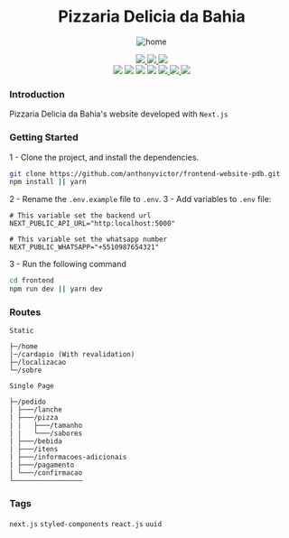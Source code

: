# <div align="center">Pizzaria Delicia da Bahia</div>

<p align="center">
  <img src="https://i.ibb.co/93rsyR7/home.png" alt="home" />
</p>


<div align="center">
    <a href="https://www.pizzariadeliciadabahia.com/">
        <img src="https://img.shields.io/badge/preview-vercel-a.svg?style=for-the-badge">
    </a>
    <a href="https://github.com/anthonyvictor/backend-site-pdb">
        <img src="https://img.shields.io/badge/backend-github-blue.svg?style=for-the-badge">
    </a>
    <a href="https://www.figma.com/file/NvP58fWAUspNTvx5mLnoPC/Site---Pizzaria-Delicia-da-Bahia?node-id=11%3A25&t=88RvIRhdUBlI4v9O-1">
        <img src="https://img.shields.io/badge/prototype-figma-red.svg?style=for-the-badge">
    </a>
</div>
<div align="center">
     <a>
        <img src="https://img.shields.io/github/package-json/license/anthonyvictor/pizzariadeliciadabahia">
    </a>
     <a>
        <img src="https://img.shields.io/github/package-json/v/anthonyvictor/pizzariadeliciadabahia">
    </a>
    <a>
        <img src="https://img.shields.io/badge/node-22-yellow.svg">
    </a>
    <a>
        <img src="https://img.shields.io/badge/next-12.1.6-yellow.svg">
    </a>
    <a href="https://github.com/anthonyvictor/pizzariadeliciadabahia">
        <img src="https://img.shields.io/badge/status-active-success.svg">
    </a>
    <a href="https://github.com/anthonyvictor/pizzariadeliciadabahia/issues">
        <img src="https://img.shields.io/github/issues/anthonyvictor/pizzariadeliciadabahia">
    </a>
    <a href="https://github.com/anthonyvictor/pizzariadeliciadabahia/pulls">
        <img src="https://img.shields.io/github/issues-pr/anthonyvictor/pizzariadeliciadabahia">
    </a>
</div>

### Introduction
Pizzaria Delicia da Bahia's website developed with `Next.js`

### Getting Started
1 - Clone the project, and install the dependencies.
```bash
git clone https://github.com/anthonyvictor/frontend-website-pdb.git
npm install || yarn 
```
2 - Rename the `.env.example` file to `.env`.
3 - Add variables to `.env` file:

```
# This variable set the backend url 
NEXT_PUBLIC_API_URL="http:localhost:5000"

# This variable set the whatsapp number 
NEXT_PUBLIC_WHATSAPP="+5510987654321"

```
3 - Run the following command
```bash
cd frontend
npm run dev || yarn dev
```
### Routes

`Static`
```
├─/home
|─/cardapio (With revalidation)
├─/localizacao
└─/sobre
```

`Single Page`
```
├─/pedido
| ├───/lanche
| ├───/pizza
| |   ├───/tamanho
| |   └───/sabores
| ├───/bebida
| ├───/itens
| ├───/informacoes-adicionais
| ├───/pagamento
| └───/confirmacao
└─────────────────
```
### Tags
`next.js` `styled-components` `react.js` `uuid`